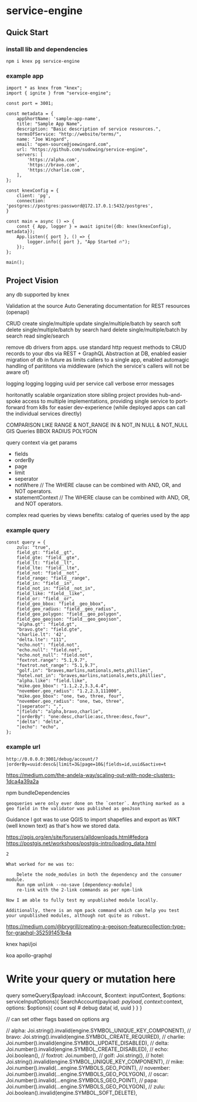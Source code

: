 # service-engine


## Quick Start

### install lib and dependencies
```
npm i knex pg service-engine
```

### example app
```
import * as knex from "knex";
import { ignite } from "service-engine";

const port = 3001;

const metadata = {
    appShortName: 'sample-app-name',
    title: "Sample App Name",
    description: "Basic description of service resources.",
    termsOfService: "http://website/terms/",
    name: "Joe Wingard",
    email: "open-source@joewingard.com",
    url: "https://github.com/sudowing/service-engine",
    servers: [
        'https://alpha.com',
        'https://bravo.com',
        'https://charlie.com',
    ],
};

const knexConfig = {
    client: 'pg',
    connection: 'postgres://postgres:password@172.17.0.1:5432/postgres',
}

const main = async () => {
    const { App, logger } = await ignite({db: knex(knexConfig), metadata});
    App.listen({ port }, () => {
        logger.info({ port }, "App Started 🔥");
    });
};

main();
```

## Project Vision

any db supported by knex

Validation at the source
Auto Generating documentation for REST resources (openapi)

CRUD
    create single/multiple
    update single/multiple/batch by search
    soft delete single/multiple/batch by search
    hard delete single/multiple/batch by search
    read single/search


remove db drivers from apps. use standard http request methods to CRUD records to your dbs via REST + GraphQL
Abstraction at DB, enabled easier migration of db in future as limits callers to a single app, enabled automagic handling of parititons via middleware (which the service's callers will not be aware of)

logging logging logging
uuid per service call
verbose error messages

horitonatlly scalable organization store
    sibling project provides hub-and-spoke access to multiple implementations, providing single service to port-forward from k8s for easier dev-experience (while deployed apps can call the individual services directly)


COMPARISON
LIKE
RANGE & NOT_RANGE
IN & NOT_IN
NULL & NOT_NULL
GIS Queries
    BBOX
    RADIUS
    POLYGON


query context via get params
 - fields
 - orderBy
 - page
 - limit
 - seperator
 - notWhere // The WHERE clause can be combined with AND, OR, and NOT operators.
 - statementContext // The WHERE clause can be combined with AND, OR, and NOT operators.

complex read queries by views
    benefits:
        catalog of queries used by the app


















  
  
### example query

```
const query = {
    zulu: "true",
    field_gt: "field__gt",
    field_gte: "field__gte",
    field_lt: "field__lt",
    field_lte: "field__lte",
    field_not: "field__not",
    field_range: "field__range",
    field_in: "field__in",
    field_not_in: "field__not_in",
    field_like: "field__like",
    field_or: "field__or",
    field_geo_bbox: "field__geo_bbox",
    field_geo_radius: "field__geo_radius",
    field_geo_polygon: "field__geo_polygon",
    field_geo_geojson: "field__geo_geojson",
    "alpha.gt": "field.gt",
    "bravo.gte": "field.gte",
    "charlie.lt": '42',
    "delta.lte": "111",
    "echo.not": "field.not",
    "echo.null": "field.not",
    "echo.not_null": "field.not",
    "foxtrot.range": "5.1,9.7",
    "foxtrot.not_range": "5.1,9.7",
    "golf.in": "braves,marlins,nationals,mets,phillies",
    "hotel.not_in": "braves,marlins,nationals,mets,phillies",
    "alpha.like": "field.like",
    "mike.geo_bbox": "1.1,2.2,3.3,4.4",
    "november.geo_radius": "1.2,2.3,111000",
    "mike.geo_bbox": "one, two, three, four",
    "november.geo_radius": "one, two, three",
    "|seperator": ",",
    "|fields": "alpha,bravo,charlie",
    "|orderBy": "one:desc,charlie:asc,three:desc,four",
    "|delta": "delta",
    "|echo": "echo",
};
```

### example url
```
http://0.0.0.0:3001/debug/account/?|orderBy=uuid:desc&|limit=3&|page=10&|fields=id,uuid&active=t
```


https://medium.com/the-andela-way/scaling-out-with-node-clusters-1dca4a39a2a


npm bundleDependencies


```
geoqueries were only ever done on the `center`. Anything marked as a geo field in the validator was published as geoJson
```
Guidance I got was to use QGIS to import shapefiles and export as WKT (well known text) as that's how we stored data.

https://qgis.org/en/site/forusers/alldownloads.html#fedora
https://postgis.net/workshops/postgis-intro/loading_data.html


```
2

What worked for me was to:

    Delete the node_modules in both the dependency and the consumer module.
    Run npm unlink --no-save [dependency-module]
    re-link with the 2-link commands as per npm-link

Now I am able to fully test my unpublished module locally.

Additionally, there is an npm pack command which can help you test your unpublished modules, although not quite as robust.
```



https://medium.com/@brygrill/creating-a-geojson-featurecollection-type-for-graphql-352591451b4a




knex
hapi/joi

koa
apollo-graphql




# Write your query or mutation here
query someQuery($payload: inAccount, $context: inputContext, $options: serviceInputOptions){
  SearchAccount(payload: $payload, context:$context, options: $options){
    count
    sql
    # debug
    data{
      id,
      uuid
    }
  }
}


  // can set other flags based on options arg

  // alpha: Joi.string().invalid(engine.SYMBOL_UNIQUE_KEY_COMPONENT),
  // bravo: Joi.string().invalid(engine.SYMBOL_CREATE_REQUIRED),
  // charlie: Joi.number().invalid(engine.SYMBOL_UPDATE_DISABLED),
  // delta: Joi.number().invalid(engine.SYMBOL_CREATE_DISABLED),
  // echo: Joi.boolean(),
  // foxtrot: Joi.number(),
  // golf: Joi.string(),
  // hotel: Joi.string().invalid(engine.SYMBOL_UNIQUE_KEY_COMPONENT),
  // mike: Joi.number().invalid(...engine.SYMBOLS_GEO_POINT),
  // november: Joi.number().invalid(...engine.SYMBOLS_GEO_POLYGON),
  // oscar: Joi.number().invalid(...engine.SYMBOLS_GEO_POINT),
  // papa: Joi.number().invalid(...engine.SYMBOLS_GEO_POLYGON),
  // zulu: Joi.boolean().invalid(engine.SYMBOL_SOFT_DELETE),